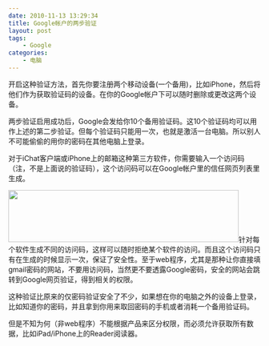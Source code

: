 ```yaml
---
date: 2010-11-13 13:29:34
title: Google帐户的两步验证
layout: post
tags:
    - Google
categories:
    - 电脑
---
```

开启这种验证方法，首先你要注册两个移动设备(一个备用)，比如iPhone，然后将他们作为获取验证码的设备。在你的Google帐户下可以随时删除或更改这两个设备。

两步验证启用成功后，Google会发给你10个备用验证码。这10个验证码均可以用作上述的第二步验证。但每个验证码只能用一次，也就是激活一台电脑。所以别人不可能偷偷的用你的密码在其他电脑上登录。

对于iChat客户端或iPhone上的邮箱这种第三方软件，你需要输入一个访问码（注，不是上面说的验证码），这个访问码可以在Google帐户里的信任网页列表里生成。

<a href="http://ztpala.com/wp-content/uploads/2010/11/Screen-shot-2010-11-13-at-1.15.00-PM.png"><img class="aligncenter size-full wp-image-4503" title="Screen shot 2010-11-13 at 1.15.00 PM" src="http://ztpala.com/wp-content/uploads/2010/11/Screen-shot-2010-11-13-at-1.15.00-PM.png" alt="" width="460" height="104" /></a>针对每个软件生成不同的访问码，这样可以随时拒绝某个软件的访问。而且这个访问码只有在生成的时候显示一次，保证了安全性。至于web程序，尤其是那种让你直接填gmail密码的网站，不要用访问码，当然更不要透露Google密码，安全的网站会跳转到Google网页验证，得到相关的权限。

这种验证比原来的仅密码验证安全了不少，如果想在你的电脑之外的设备上登录，比如知道你的密码，并且拿到你用来取回密码的手机或者消耗一个备用验证码。

但是不知为何（非web程序）不能根据产品来区分权限，而必须允许获取所有数据，比如iPad/iPhone上的Reader阅读器。